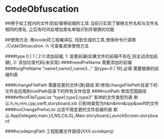 # CodeObfuscation
##用于给工程内的文件添加/替换前缀的工具  当前只实现了替换文件名和与文件名相同的类名, 之后有时间会增加类名单独识别并替换的功能

##使用方法: 用xcode将工程编译后, 找到生成的工具,使用命令行调用 ./CodeObfuscation -h 可查看具体使用方法



####type     0 | 1 | 2     0:添加前缀, 1: 变更前缀(如果文件的前缀不存在,则主动添加前缀), 2: 添加垃圾代码(未实现)
####needPreName   需要添加的前缀
####orgPreName   "name1,name2,name3..."   当type=0 | 1时,必填  需要替换的前缀列表

####changeFilePath   需要变更的文件(类)路径   即:修改changeFilePath目录下的文件会应用到rootPath目录下的所有文件信息
####rootPath         修改范围路径
####effectFileTypeList   "type1,type2,type3"   影响的文件类型列表   默认:h,m,mm,cpp,swift,storyboard,xib  只影响类型为h&m&mm&cpp&swift的文件
####noChangePrefixList   过滤不用变更的文件前缀列表    默认:AppDelegate,main,UI,NS,CA,GL,Main.storyboard,LaunchScreen.storyboard

####xcodeprojPath     工程配置文件路径(XXX.xcodeproj)
